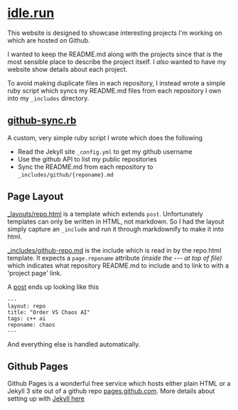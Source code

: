 # [idle.run](http://idle.run)

This website is designed to showcase interesting projects I'm working on which are hosted on Github.

I wanted to keep the README.md along with the projects since that is the most sensible place to describe the project itself. I *also* wanted to have my website show details about each project.

To avoid making duplicate files in each repository, I instead wrote a simple ruby script which syncs my README.md files from each repository I own into my `_includes` directory.

## [github-sync.rb](https://github.com/idlerun/idlerun.github.io/blob/master/github-sync.rb)
A custom, very simple ruby script I wrote which does the following

* Read the Jekyll site `_config.yml` to get my github username
* Use the github API to list my public repositories
* Sync the README.md from each repository to `_includes/github/{reponame}.md`

## Page Layout

[_layouts/repo.html](https://github.com/idlerun/idlerun.github.io/blob/master/_layouts/repo.html) is
a template which extends `post`.
Unfortunately templates can only be written in HTML, not markdown. So I had the layout simply capture an `_include` and
run it through markdownify to make it into html.

[_includes/github-repo.md](https://raw.githubusercontent.com/idlerun/idlerun.github.io/master/_includes/github-repo.md) is
the include which is read in by the repo.html template. It expects a `page.reponame` attribute _(inside the --- at top of file)_ which indicates what repository README.md to include and to link to with a 'project page' link.

A [post](https://github.com/idlerun/idlerun.github.io/blob/master/_posts/2016-05-01-order-chaos.md) ends up looking like this
```text
---
layout: repo
title: "Order VS Chaos AI"
tags: c++ ai
reponame: chaos
---
```

And everything else is handled automatically.

## Github Pages
Github Pages is a wonderful free service which hosts either plain HTML or a Jekyll 3 site out of a github repo
[pages.github.com](https://pages.github.com).
More details about setting up with [Jekyll here](https://help.github.com/articles/about-github-pages-and-jekyll/)

